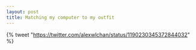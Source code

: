 ```yaml
---
layout: post
title: Matching my computer to my outfit
---
```


{% tweet "https://twitter.com/alexwlchan/status/1190230345372844032" %}